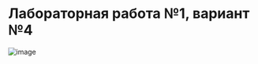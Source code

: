# Лабораторная работа №1, вариант №4  

![image](https://github.com/user-attachments/assets/6138adea-9032-4133-a7f0-7a258f093540)
